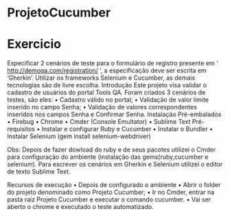 # ProjetoCucumber

# Exercicio

Especificar 2 cenários de teste para o formulário de registro presente em ‘ http://demoqa.com/registration/ ’, a especificação deve ser escrita em ‘Gherkin’. Utilizar os frameworks Selenium e Cucumber, as demais tecnologias são de livre escolha.
Introdução
Este projeto visa validar o cadastro de usuários do portal Tools QA. Foram criados 3 cenários de testes, são eles:
•	Cadastro válido no portal;
•	Validação de valor limite inserido no campo Senha;
•	Validação de valores correspondentes inseridos nos campos Senha e Confirmar Senha.
Instalação
Pré-embalados
•	Firebug
•	Chrome
•	Cmder (Console Emultator)
•	Sublime Text
Pré-requisitos
•	Instalar e configurar Ruby e Cucumber
•	Instalar o Bundler
•	Instalar Selenium (gem install selenium-webdriver)

Obs: Depois de fazer dowload do ruby e de seus pacotes utilizei o Cmder para configuração do ambiente (instalação das gems(ruby,cucumber e selenium).
Para escrever os cenários em Gherkin e Selenium utilizei o editor de texto Sublime Text.

Recursos de execução
•	Depois de configurado o ambiente
•	Abrir o folder do projeto denominado como Projeto Cucumber;
•	Ir no Cmder, entrar na pasta raiz Projeto Cucumber e executar o comando cucumber.
•	Vai ser aberto o chrome e executado o teste automatizado.
